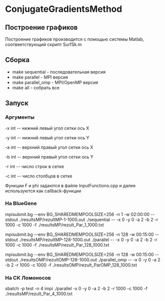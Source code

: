 # ConjugateGradientsMethod
## Построение графиков
Построение графиков производится с помощью системы Matlab, соотвеетствующий скрипт SurfSk.m
## Сборка
* make sequential - последовательная версия
* make parallel - MPI версия
* make parallel_omp - MPI/OpenMP версия
* make all - собрать все

## Запуск
### Аргументы
-x int -- нижний левый угол сетки ось X

-y int  -- нижний левый угол сетки ось Y

-a int -- верхний правый угол сетки ось X

-b int -- верхний правый угол сетки ось Y

-r int -- число строк в сетке

-c int -- число столбцов в сетке

Функции F и phi задаются в файле InputFunctions.cpp и далее используются как callback-функции

### На BlueGene
mpisubmit.bg --env BG_SHAREDMEMPOOLSIZE=256 -n 1 -w 02:00:00 --stdout ./resultsMP/rezultMP-1-1000.out ./sequential -- -x 0 -y 0 -a 2 -b 2 -r 1000 -c 1000 -f ./resultsMP/rezult_Par_1_1000.txt

mpisubmit.bg --env BG_SHAREDMEMPOOLSIZE=256 -n 128 -w 00:15:00 --stdout ./resultsMP/rezultMP-128-1000.out ./parallel -- -x 0 -y 0 -a 2 -b 2 -r 1000 -c 1000 -f ./resultsMP/rezult_Par_128_1000.txt

mpisubmit.bg --env BG_SHAREDMEMPOOLSIZE=256 -n 128 -w 00:15:00 --stdout ./resultsOMP/rezultOMP-128-1000.out ./parallel_omp -- -x 0 -y 0 -a 2 -b 2 -r 1000 -c 1000 -f ./resultsOMP/rezult_ParOMP_128_1000.txt


### На СК Ломоносов
sbatch -p test -n 4 impi ./parallel -x 0 -y 0 -a 2 -b 2 -r 1000 -c 1000 -f ./resultsMP/rezult_Par_4_1000.txt
